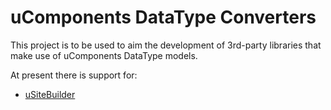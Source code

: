 # uComponents DataType Converters

This project is to be used to aim the development of 3rd-party libraries that make use of uComponents DataType models.

At present there is support for:
* [uSiteBuilder](http://usitebuilder.vegaitsourcing.rs/)
